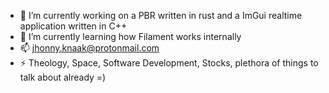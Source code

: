 - 🔭 I’m currently working on a PBR written in rust and a ImGui realtime application written in C++
- 🌱 I’m currently learning how Filament works internally
- 📫 jhonny.knaak@protonmail.com
- ⚡ Theology, Space, Software Development, Stocks, plethora of things to talk about already =)
